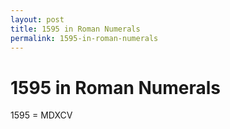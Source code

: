 ```yaml
---
layout: post
title: 1595 in Roman Numerals
permalink: 1595-in-roman-numerals
---
```


# 1595 in Roman Numerals

1595 = MDXCV
